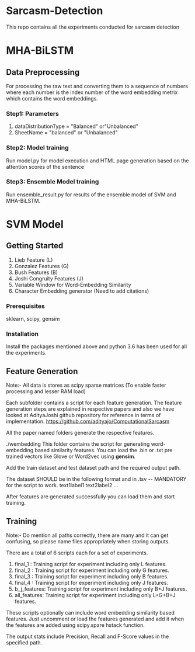 # Sarcasm-Detection
This repo contains all the experiments conducted for sarcasm detection

# MHA-BiLSTM

## Data Preprocessing
For processing the raw text and converting them to a sequence of numbers where each number is the index number of the word embedding metrix which contains the word embeddings.

### Step1: Parameters
1. dataDistributionType = "Balanced" or"Unbalanced"
2. SheetName = "balanced" or "Unbalanced"

### Step2: Model training
Run model.py for model execution and HTML page generation based on the attention scores of the sentence

### Step3: Ensemble Model training
Run ensemble_result.py for results of the ensemble model of SVM and MHA-BiLSTM.

# SVM Model

## Getting Started
1. Lieb Feature (L)
2. Gonzalez Features (G)
3. Bush Features (B)
4. Joshi Congruity Features (J)
5. Variable Window for Word-Embedding Similarity
6. Character Embedding generator
(Need to add citations)

### Prerequisites
sklearn, scipy, gensim

### Installation
Install the packages mentioned above and python 3.6 has been used for all the experiments.

## Feature Generation
Note:- All data is stores as scipy sparse matrices (To enable faster processing and lesser RAM load)

Each subfolder contains a script for each feature generation.
The feature generation steps are explained in respective papers and also we have looked at AdityaJoshi
github repository for reference in terms of implementation. https://github.com/adityajo/ComputationalSarcasm

All the paper named folders generate the respective features.

./wembedding
This folder contains the script for generating word-embedding based similarity features.
You can load the .bin or .txt pre trained vectors like Glove or Word2vec using **gensim**.


Add the train dataset and test dataset path and the required output path.

The dataset SHOULD be in the following format and in .tsv -- MANDATORY for the script to work.
text1<tab>label1
text2<tab>label2
...

After features are generated successfully you can load them and start training.

## Training
Note:- Do mention all paths correctly, there are many and it can get confusing, so please name files appropriately
when storing outputs.

There are a total of 6 scripts each for a set of experiments.
1. final_1 : Training script for experiment including only L features. 
2. final_2 : Training script for experiment including only G features.
3. final_3 : Training script for experiment including only B features.
4. final_4 : Training script for experiment including only J features.
5. b_j_features: Training script for experiment including only B+J features.
6. all_features: Training script for experiment including only L+G+B+J features.

These scripts optionally can include word embedding similarity based features. Just uncomment or load the 
features generated and add it when the features are added using scipy.spare hstack function.

The output stats include Precision, Recall and F-Score values in the specified path.
